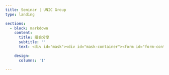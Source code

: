 ```yaml
---
title: Seminar | UNIC Group
type: landing

sections:
  - block: markdown
    content:
      title: 组会分享
      subtitle: ''
      text: <div id="mask"><div id="mask-container"><form id="form-container"><div id="password-div"><label id="password-label">密码<input type="password" id="pwdBox" name="pwdBox" class="filter-search form-control form-control-sm"></label><input type="button" id="pwd-confirm" value="确认" onclick="submitPwd();"></div><br/><input type="checkbox" id="showPassword"></form></div></div><div id="content"></div><script type="text/javascript" src="./sha256.js"></script><script type="text/javascript" src="./read.js"></script><script type="text/javascript"> if (document.addEventListener) { addEvent(document, 'DOMContentLoaded', function() { document.getElementById('mask-container').style.width = "100%"; document.getElementById('form-container').style.width = "100%"; document.getElementById('password-div').style.minWidth = "8rem"; document.getElementById('password-div').style.maxWidth = "20rem"; document.getElementById('password-div').style.display = "flex"; document.getElementById('password-label').style.display = "inline-block"; document.getElementById('password-label').style.width = "100%"; document.getElementById('password-label').style.marginBottom = "0"; document.querySelector("#pwdBox").style.display = "inline"; document.querySelector("#pwdBox").style.marginLeft = "0.7rem"; document.querySelector("#pwd-confirm").style.display = "inline-block"; document.querySelector("#pwdBox").style.width = "calc(100%-4rem)"; }); } async function submitPwd() { if (SHA256(document.getElementById('pwdBox').value.toUpperCase()) == "ef271b641bd639249d33fad6401aa5f4ddad6c99bf0ae4ac8f40facae58dc9c0") { console.log("Welcome!"); document.getElementById('mask').remove(); var content = await read(); document.getElementById('content').innerHTML = content; var eContainerPublications = document.getElementById('container-publications'); var eItemTableContent = document.getElementById('item-table-content'); var eChildrenNum = eItemTableContent.rows.length; eContainerPublications.style.height = ((eChildrenNum - 1) * 42.59 + 38.19 + 100) + 'px'; console.log(eChildrenNum); } }</script>

    design:
      columns: '1'

---
```


